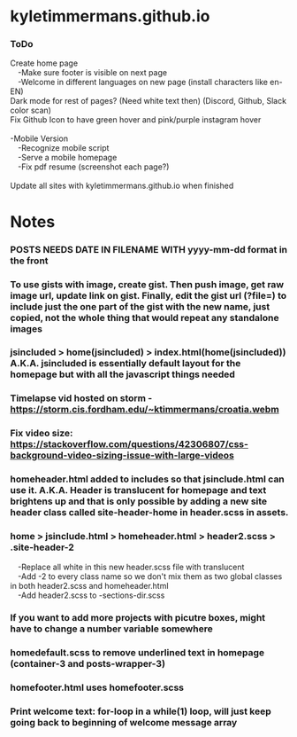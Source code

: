 # kyletimmermans.github.io


### ToDo

<div>Create home page</div>
<div>&ensp;&ensp;-Make sure footer is visible on next page</div>
<div>&ensp;&ensp;-Welcome in different languages on new page (install characters like en-EN)</div>
<div>Dark mode for rest of pages? (Need white text then) (Discord, Github, Slack color scan) </div>
<div>Fix Github Icon to have green hover and pink/purple instagram hover</div>

</br>

<div>-Mobile Version</div>
<div>&ensp;&ensp;-Recognize mobile script</div>
<div>&ensp;&ensp;-Serve a mobile homepage</div>
<div>&ensp;&ensp;-Fix pdf resume (screenshot each page?)</div>

</br>

<div>Update all sites with kyletimmermans.github.io when finished</div>

# Notes
### POSTS NEEDS DATE IN FILENAME WITH yyyy-mm-dd format in the front
### To use gists with image, create gist. Then push image, get raw image url, update link on gist. Finally, edit the gist url (?file=) to include just the one part of the gist with the new name, just copied, not the whole thing that would repeat any standalone images
### jsincluded > home(jsincluded) > index.html(home(jsincluded)) A.K.A. jsincluded is essentially default layout for the homepage but with all the javascript things needed
### Timelapse vid hosted on storm - https://storm.cis.fordham.edu/~ktimmermans/croatia.webm
### Fix video size: https://stackoverflow.com/questions/42306807/css-background-video-sizing-issue-with-large-videos
### homeheader.html added to includes so that jsinclude.html can use it. A.K.A. Header is translucent for homepage and text brightens up and that is only possible by adding a new site header class called site-header-home in header.scss in assets.
### home > jsinclude.html > homeheader.html > header2.scss > .site-header-2
<div>&ensp;&ensp;-Replace all white in this new header.scss file with translucent</div>
<div>&ensp;&ensp;-Add -2 to every class name so we don't mix them as two global classes in both header2.scss and homeheader.html</div>
<div>&ensp;&ensp;-Add header2.scss to -sections-dir.scss</div>

### If you want to add more projects with picutre boxes, might have to change a number variable somewhere
### homedefault.scss to remove underlined text in homepage (container-3 and posts-wrapper-3)
### homefooter.html uses homefooter.scss
### Print welcome text: for-loop in a while(1) loop, will just keep going back to beginning of welcome message array

